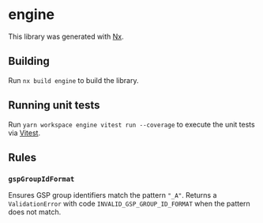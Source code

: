 # engine

This library was generated with [Nx](https://nx.dev).

## Building

Run `nx build engine` to build the library.

## Running unit tests

Run `yarn workspace engine vitest run --coverage` to execute the unit tests via [Vitest](https://vitest.dev).

## Rules

### `gspGroupIdFormat`

Ensures GSP group identifiers match the pattern `"_A"`. Returns a `ValidationError` with code `INVALID_GSP_GROUP_ID_FORMAT` when the pattern does not match.
